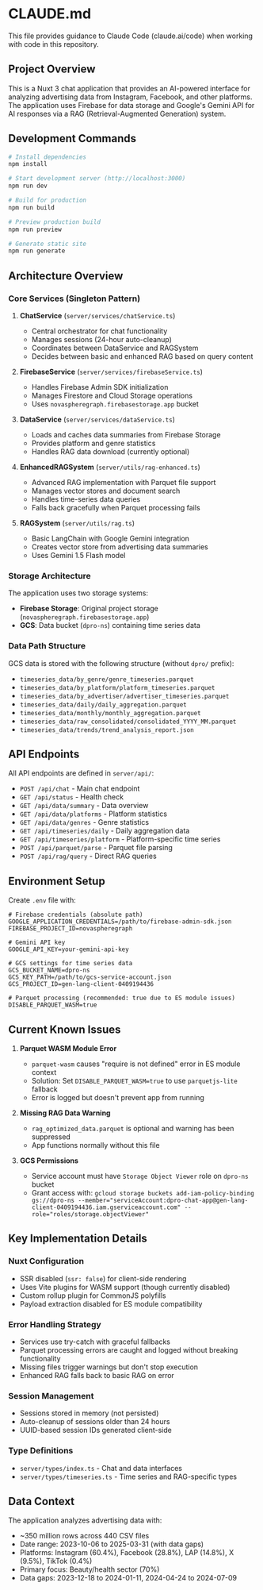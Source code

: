 # CLAUDE.md

This file provides guidance to Claude Code (claude.ai/code) when working with code in this repository.

## Project Overview

This is a Nuxt 3 chat application that provides an AI-powered interface for analyzing advertising data from Instagram, Facebook, and other platforms. The application uses Firebase for data storage and Google's Gemini API for AI responses via a RAG (Retrieval-Augmented Generation) system.

## Development Commands

```bash
# Install dependencies
npm install

# Start development server (http://localhost:3000)
npm run dev

# Build for production
npm run build

# Preview production build
npm run preview

# Generate static site
npm run generate
```

## Architecture Overview

### Core Services (Singleton Pattern)

1. **ChatService** (`server/services/chatService.ts`)
   - Central orchestrator for chat functionality
   - Manages sessions (24-hour auto-cleanup)
   - Coordinates between DataService and RAGSystem
   - Decides between basic and enhanced RAG based on query content

2. **FirebaseService** (`server/services/firebaseService.ts`)
   - Handles Firebase Admin SDK initialization
   - Manages Firestore and Cloud Storage operations
   - Uses `novaspheregraph.firebasestorage.app` bucket

3. **DataService** (`server/services/dataService.ts`)
   - Loads and caches data summaries from Firebase Storage
   - Provides platform and genre statistics
   - Handles RAG data download (currently optional)

4. **EnhancedRAGSystem** (`server/utils/rag-enhanced.ts`)
   - Advanced RAG implementation with Parquet file support
   - Manages vector stores and document search
   - Handles time-series data queries
   - Falls back gracefully when Parquet processing fails

5. **RAGSystem** (`server/utils/rag.ts`)
   - Basic LangChain with Google Gemini integration
   - Creates vector store from advertising data summaries
   - Uses Gemini 1.5 Flash model

### Storage Architecture

The application uses two storage systems:
- **Firebase Storage**: Original project storage (`novaspheregraph.firebasestorage.app`)
- **GCS**: Data bucket (`dpro-ns`) containing time series data

### Data Path Structure

GCS data is stored with the following structure (without `dpro/` prefix):
- `timeseries_data/by_genre/genre_timeseries.parquet`
- `timeseries_data/by_platform/platform_timeseries.parquet`
- `timeseries_data/by_advertiser/advertiser_timeseries.parquet`
- `timeseries_data/daily/daily_aggregation.parquet`
- `timeseries_data/monthly/monthly_aggregation.parquet`
- `timeseries_data/raw_consolidated/consolidated_YYYY_MM.parquet`
- `timeseries_data/trends/trend_analysis_report.json`

## API Endpoints

All API endpoints are defined in `server/api/`:
- `POST /api/chat` - Main chat endpoint
- `GET /api/status` - Health check
- `GET /api/data/summary` - Data overview
- `GET /api/data/platforms` - Platform statistics
- `GET /api/data/genres` - Genre statistics
- `GET /api/timeseries/daily` - Daily aggregation data
- `GET /api/timeseries/platform` - Platform-specific time series
- `POST /api/parquet/parse` - Parquet file parsing
- `POST /api/rag/query` - Direct RAG queries

## Environment Setup

Create `.env` file with:
```env
# Firebase credentials (absolute path)
GOOGLE_APPLICATION_CREDENTIALS=/path/to/firebase-admin-sdk.json
FIREBASE_PROJECT_ID=novaspheregraph

# Gemini API key
GOOGLE_API_KEY=your-gemini-api-key

# GCS settings for time series data
GCS_BUCKET_NAME=dpro-ns
GCS_KEY_PATH=/path/to/gcs-service-account.json
GCS_PROJECT_ID=gen-lang-client-0409194436

# Parquet processing (recommended: true due to ES module issues)
DISABLE_PARQUET_WASM=true
```

## Current Known Issues

1. **Parquet WASM Module Error**
   - `parquet-wasm` causes "require is not defined" error in ES module context
   - Solution: Set `DISABLE_PARQUET_WASM=true` to use `parquetjs-lite` fallback
   - Error is logged but doesn't prevent app from running

2. **Missing RAG Data Warning**
   - `rag_optimized_data.parquet` is optional and warning has been suppressed
   - App functions normally without this file

3. **GCS Permissions**
   - Service account must have `Storage Object Viewer` role on `dpro-ns` bucket
   - Grant access with: `gcloud storage buckets add-iam-policy-binding gs://dpro-ns --member="serviceAccount:dpro-chat-app@gen-lang-client-0409194436.iam.gserviceaccount.com" --role="roles/storage.objectViewer"`

## Key Implementation Details

### Nuxt Configuration
- SSR disabled (`ssr: false`) for client-side rendering
- Uses Vite plugins for WASM support (though currently disabled)
- Custom rollup plugin for CommonJS polyfills
- Payload extraction disabled for ES module compatibility

### Error Handling Strategy
- Services use try-catch with graceful fallbacks
- Parquet processing errors are caught and logged without breaking functionality
- Missing files trigger warnings but don't stop execution
- Enhanced RAG falls back to basic RAG on error

### Session Management
- Sessions stored in memory (not persisted)
- Auto-cleanup of sessions older than 24 hours
- UUID-based session IDs generated client-side

### Type Definitions
- `server/types/index.ts` - Chat and data interfaces
- `server/types/timeseries.ts` - Time series and RAG-specific types

## Data Context

The application analyzes advertising data with:
- ~350 million rows across 440 CSV files
- Date range: 2023-10-06 to 2025-03-31 (with data gaps)
- Platforms: Instagram (60.4%), Facebook (28.8%), LAP (14.8%), X (9.5%), TikTok (0.4%)
- Primary focus: Beauty/health sector (70%)
- Data gaps: 2023-12-18 to 2024-01-11, 2024-04-24 to 2024-07-09